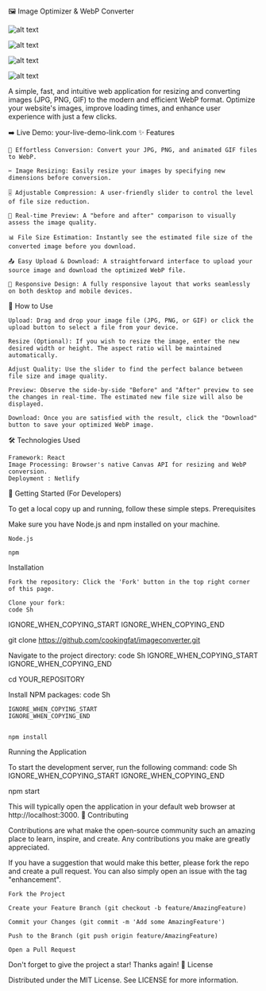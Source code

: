 🖼️ Image Optimizer & WebP Converter

![alt text](https://img.shields.io/badge/License-MIT-yellow.svg)


![alt text](https://img.shields.io/github/stars/cookingfat/imageconverter.svg)


![alt text](https://img.shields.io/github/forks/cookingfat/imageconverter.svg)


![alt text](https://img.shields.io/github/issues/cookingfat/imageconverter.svg)

A simple, fast, and intuitive web application for resizing and converting images (JPG, PNG, GIF) to the modern and efficient WebP format. Optimize your website's images, improve loading times, and enhance user experience with just a few clicks.

➡️ Live Demo: your-live-demo-link.com
✨ Features

    🔄 Effortless Conversion: Convert your JPG, PNG, and animated GIF files to WebP.

    ✂️ Image Resizing: Easily resize your images by specifying new dimensions before conversion.

    🎚️ Adjustable Compression: A user-friendly slider to control the level of file size reduction.

    👀 Real-time Preview: A "before and after" comparison to visually assess the image quality.

    📊 File Size Estimation: Instantly see the estimated file size of the converted image before you download.

    📤 Easy Upload & Download: A straightforward interface to upload your source image and download the optimized WebP file.

    📱 Responsive Design: A fully responsive layout that works seamlessly on both desktop and mobile devices.

🚀 How to Use

    Upload: Drag and drop your image file (JPG, PNG, or GIF) or click the upload button to select a file from your device.

    Resize (Optional): If you wish to resize the image, enter the new desired width or height. The aspect ratio will be maintained automatically.

    Adjust Quality: Use the slider to find the perfect balance between file size and image quality.

    Preview: Observe the side-by-side "Before" and "After" preview to see the changes in real-time. The estimated new file size will also be displayed.

    Download: Once you are satisfied with the result, click the "Download" button to save your optimized WebP image.

🛠️ Technologies Used

    Framework: React
    Image Processing: Browser's native Canvas API for resizing and WebP conversion.
    Deployment : Netlify

🏁 Getting Started (For Developers)

To get a local copy up and running, follow these simple steps.
Prerequisites

Make sure you have Node.js and npm installed on your machine.

    Node.js

    npm

Installation

    Fork the repository: Click the 'Fork' button in the top right corner of this page.

    Clone your fork:
    code Sh

IGNORE_WHEN_COPYING_START
IGNORE_WHEN_COPYING_END

    
git clone https://github.com/cookingfat/imageconverter.git

  

Navigate to the project directory:
code Sh
IGNORE_WHEN_COPYING_START
IGNORE_WHEN_COPYING_END

    
cd YOUR_REPOSITORY

  

Install NPM packages:
code Sh

    IGNORE_WHEN_COPYING_START
    IGNORE_WHEN_COPYING_END

        
    npm install

      

Running the Application

To start the development server, run the following command:
code Sh
IGNORE_WHEN_COPYING_START
IGNORE_WHEN_COPYING_END

    
npm start

  

This will typically open the application in your default web browser at http://localhost:3000.
🙌 Contributing

Contributions are what make the open-source community such an amazing place to learn, inspire, and create. Any contributions you make are greatly appreciated.

If you have a suggestion that would make this better, please fork the repo and create a pull request. You can also simply open an issue with the tag "enhancement".

    Fork the Project

    Create your Feature Branch (git checkout -b feature/AmazingFeature)

    Commit your Changes (git commit -m 'Add some AmazingFeature')

    Push to the Branch (git push origin feature/AmazingFeature)

    Open a Pull Request

Don't forget to give the project a star! Thanks again!
📜 License

Distributed under the MIT License. See LICENSE for more information.
